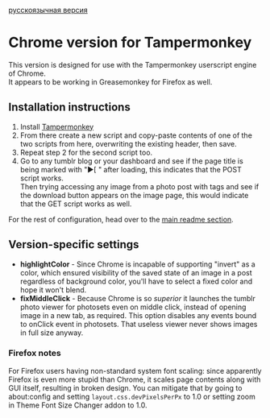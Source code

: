 [русскоязычная версия](readme.rus.md)
# Chrome version for Tampermonkey

This version is designed for use with the Tampermonkey userscript engine of Chrome.  
  It appears to be working in Greasemonkey for Firefox as well.

## Installation instructions

1. Install [Tampermonkey](http://chrome.google.com/webstore/detail/tampermonkey/dhdgffkkebhmkfjojejmpbldmpobfkfo)
2. From there create a new script and copy-paste contents of one of the two scripts from here, overwriting the existing header, then save.
3. Repeat step 2 for the second script too.
4. Go to any tumblr blog or your dashboard and see if the page title is being marked with "▶[ " after loading, this indicates that the POST script works.  
  Then trying accessing any image from a photo post with tags and see if the download button appears on the image page, this would indicate that the GET script works as well.

For the rest of configuration, head over to the [main readme section](https://github.com/Seedmanc/Tumblr-image-sorter#usage).

## Version-specific settings

* **highlightColor** - Since Chrome is incapable of supporting "invert" as a color, which ensured visibility of the saved state of an image in a post regardless of background color, you'll have to select a fixed color and hope it won't blend.
* **fixMiddleClick** - Because Chrome is so *superior* it launches the tumblr photo viewer for photosets even on middle click, instead of opening image in a new tab, as required. This option disables any events bound to onClick event in photosets. That useless viewer never shows images in full size anyway.

### Firefox notes
  
For Firefox users having non-standard system font scaling: since apparently Firefox is even more stupid than Chrome, it scales page contents along with GUI itself, resulting in broken design. You can mitigate that by going to about:config and setting `layout.css.devPixelsPerPx` to 1.0 or setting zoom in Theme Font Size Changer addon to 1.0. 
